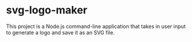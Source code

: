 # svg-logo-maker
This project is a Node.js command-line application that takes in user input to generate a logo and save it as an SVG file.
